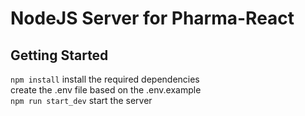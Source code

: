 # NodeJS Server for Pharma-React

## Getting Started

```npm install``` install the required dependencies  
create the .env file based on the .env.example  
```npm run start_dev``` start the server
